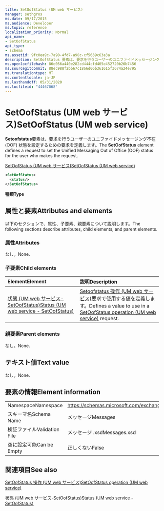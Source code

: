```yaml
---
title: SetOofStatus (UM web サービス)
manager: sethgros
ms.date: 09/17/2015
ms.audience: Developer
ms.topic: reference
localization_priority: Normal
api_name:
- SetOofStatus
api_type:
- schema
ms.assetid: 9fc0ea9c-7a98-4fd7-a90c-cf5639c63a3a
description: SetOofStatus 要素は、要求を行うユーザーのユニファイドメッセージング不在 (OOF) 状態を設定するための要求を定義します。
ms.openlocfilehash: 86e056a440e282cd444cfd405e452720b26b7456
ms.sourcegitcommit: 88ec988f2bb67c1866d06b361615f3674a24e795
ms.translationtype: MT
ms.contentlocale: ja-JP
ms.lasthandoff: 05/31/2020
ms.locfileid: "44467068"
---
```

# <a name="setoofstatus-um-web-service"></a><span data-ttu-id="3c9f3-103">SetOofStatus (UM web サービス)</span><span class="sxs-lookup"><span data-stu-id="3c9f3-103">SetOofStatus (UM web service)</span></span>

<span data-ttu-id="3c9f3-104">**Setoofstatus**要素は、要求を行うユーザーのユニファイドメッセージング不在 (OOF) 状態を設定するための要求を定義します。</span><span class="sxs-lookup"><span data-stu-id="3c9f3-104">The **SetOofStatus** element defines a request to set the Unified Messaging Out of Office (OOF) status for the user who makes the request.</span></span> 
  
[<span data-ttu-id="3c9f3-105">SetOofStatus (UM web サービス)</span><span class="sxs-lookup"><span data-stu-id="3c9f3-105">SetOofStatus (UM web service)</span></span>](setoofstatus-um-web-service.md)
  
```xml
<SetOofStatus>
  <status/>
</SetOofStatus>
```

 <span data-ttu-id="3c9f3-106">**種類**</span><span class="sxs-lookup"><span data-stu-id="3c9f3-106">**Type**</span></span>
## <a name="attributes-and-elements"></a><span data-ttu-id="3c9f3-107">属性と要素</span><span class="sxs-lookup"><span data-stu-id="3c9f3-107">Attributes and elements</span></span>

<span data-ttu-id="3c9f3-108">以下のセクションで、属性、子要素、親要素について説明します。</span><span class="sxs-lookup"><span data-stu-id="3c9f3-108">The following sections describe attributes, child elements, and parent elements.</span></span>
  
### <a name="attributes"></a><span data-ttu-id="3c9f3-109">属性</span><span class="sxs-lookup"><span data-stu-id="3c9f3-109">Attributes</span></span>

<span data-ttu-id="3c9f3-110">なし。</span><span class="sxs-lookup"><span data-stu-id="3c9f3-110">None.</span></span>
  
### <a name="child-elements"></a><span data-ttu-id="3c9f3-111">子要素</span><span class="sxs-lookup"><span data-stu-id="3c9f3-111">Child elements</span></span>

|<span data-ttu-id="3c9f3-112">**Element**</span><span class="sxs-lookup"><span data-stu-id="3c9f3-112">**Element**</span></span>|<span data-ttu-id="3c9f3-113">**説明**</span><span class="sxs-lookup"><span data-stu-id="3c9f3-113">**Description**</span></span>|
|:-----|:-----|
|[<span data-ttu-id="3c9f3-114">状態 (UM web サービス-SetOofStatus)</span><span class="sxs-lookup"><span data-stu-id="3c9f3-114">Status (UM web service - SetOofStatus)</span></span>](status-um-web-servicesetoofstatus.md) <br/> |<span data-ttu-id="3c9f3-115">[Setoofstatus 操作 (UM web サービス)](setoofstatus-operation-um-web-service.md)要求で使用する値を定義します。</span><span class="sxs-lookup"><span data-stu-id="3c9f3-115">Defines a value to use in a [SetOofStatus operation (UM web service)](setoofstatus-operation-um-web-service.md) request.</span></span>  <br/> |
   
### <a name="parent-elements"></a><span data-ttu-id="3c9f3-116">親要素</span><span class="sxs-lookup"><span data-stu-id="3c9f3-116">Parent elements</span></span>

<span data-ttu-id="3c9f3-117">なし。</span><span class="sxs-lookup"><span data-stu-id="3c9f3-117">None.</span></span>
  
## <a name="text-value"></a><span data-ttu-id="3c9f3-118">テキスト値</span><span class="sxs-lookup"><span data-stu-id="3c9f3-118">Text value</span></span>

<span data-ttu-id="3c9f3-119">なし。</span><span class="sxs-lookup"><span data-stu-id="3c9f3-119">None.</span></span>
  
## <a name="element-information"></a><span data-ttu-id="3c9f3-120">要素の情報</span><span class="sxs-lookup"><span data-stu-id="3c9f3-120">Element information</span></span>

|||
|:-----|:-----|
|<span data-ttu-id="3c9f3-121">Namespace</span><span class="sxs-lookup"><span data-stu-id="3c9f3-121">Namespace</span></span>  <br/> |https://schemas.microsoft.com/exchange/services/2006/messages  <br/> |
|<span data-ttu-id="3c9f3-122">スキーマ名</span><span class="sxs-lookup"><span data-stu-id="3c9f3-122">Schema Name</span></span>  <br/> |<span data-ttu-id="3c9f3-123">メッセージ</span><span class="sxs-lookup"><span data-stu-id="3c9f3-123">Messages</span></span>  <br/> |
|<span data-ttu-id="3c9f3-124">検証ファイル</span><span class="sxs-lookup"><span data-stu-id="3c9f3-124">Validation File</span></span>  <br/> |<span data-ttu-id="3c9f3-125">メッセージ .xsd</span><span class="sxs-lookup"><span data-stu-id="3c9f3-125">Messages.xsd</span></span>  <br/> |
|<span data-ttu-id="3c9f3-126">空に設定可能</span><span class="sxs-lookup"><span data-stu-id="3c9f3-126">Can be Empty</span></span>  <br/> |<span data-ttu-id="3c9f3-127">正しくない</span><span class="sxs-lookup"><span data-stu-id="3c9f3-127">False</span></span>  <br/> |
   
## <a name="see-also"></a><span data-ttu-id="3c9f3-128">関連項目</span><span class="sxs-lookup"><span data-stu-id="3c9f3-128">See also</span></span>



[<span data-ttu-id="3c9f3-129">SetOofStatus 操作 (UM web サービス)</span><span class="sxs-lookup"><span data-stu-id="3c9f3-129">SetOofStatus operation (UM web service)</span></span>](setoofstatus-operation-um-web-service.md)
  
[<span data-ttu-id="3c9f3-130">状態 (UM web サービス-SetOofStatus)</span><span class="sxs-lookup"><span data-stu-id="3c9f3-130">Status (UM web service - SetOofStatus)</span></span>](status-um-web-servicesetoofstatus.md)

